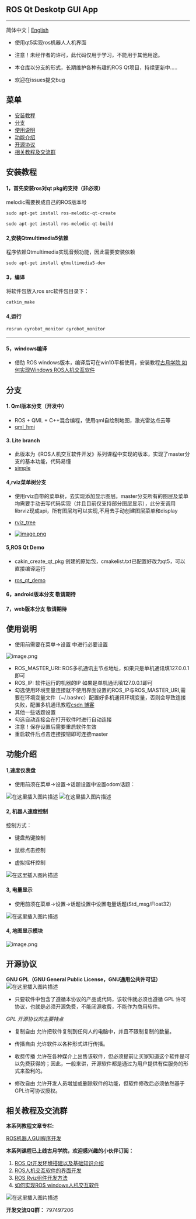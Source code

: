 ## ROS Qt Deskotp GUI App
***
 简体中文 | [English](./README_en.md)

- 使用qt5实现ros机器人人机界面

- 注意！未经作者的许可，此代码仅用于学习，不能用于其他用途。


- 本仓库以分支的形式，长期维护各种有趣的ROS Qt项目，持续更新中.....

- 欢迎在issues提交bug

## 菜单

- [安装教程](#安装教程)
- [分支](#分支)
- [使用说明](#使用说明)
- [功能介绍](#功能介绍)
- [开源协议](#开源协议)
- [相关教程及交流群](#相关教程及交流群)

## 安装教程

#### 1，首先安装ros对qt pkg的支持（非必须）

melodic需要换成自己的ROS版本号

```cpp
sudo apt-get install ros-melodic-qt-create
```

```cpp
sudo apt-get install ros-melodic-qt-build
```
#### 2,安装Qtmultimedia5依赖

程序依赖Qtmultimedia实现音频功能，因此需要安装依赖

```cpp
sudo apt-get install qtmultimedia5-dev
```

#### 3，编译

将软件包放入ros src软件包目录下：

```cpp
catkin_make
```
#### 4,运行
```cpp
rosrun cyrobot_monitor cyrobot_monitor
```
***
#### 5，windows编译

- 借助 ROS windows版本，编译后可在win10平板使用，安装教程[古月学院 如何实现Windows ROS人机交互软件](https://class.guyuehome.com/detail/p_5fc5ab97e4b04db7c091f475/6)

## 分支

#### 1. Qml版本分支（开发中）

- ROS + QML + C++混合编程，使用qml自绘制地图，激光雷达点云等
- [qml_hmi](https://github.com/chengyangkj/Ros_Qt5_Gui_App/tree/qml_hmi)

#### 3. Lite branch

- 此版本为《ROS人机交互软件开发》系列课程中实现的版本，实现了master分支的基本功能，代码易懂 
- [simple](https://github.com/chengyangkj/Ros_Qt5_Gui_App/tree/simple)

#### 4,rviz菜单树分支

- 使用rviz自带的菜单树，去实现添加显示图层。master分支所有的图层及菜单均需要手动去写代码实现（并且目前仅支持部分图层显示），此分支调用librviz现成api，所有图层均可以实现,不用去手动创建图层菜单和display

- [rviz_tree](https://github.com/chengyangkj/Ros_Qt5_Gui_App/tree/rviz_tree)

- [![image.png](https://i.postimg.cc/KY0XyzKD/image.png)](https://postimg.cc/2qL9QC71)


#### 5,ROS Qt Demo
- cakin_create_qt_pkg 创建的原始包，cmakelist.txt已配置好改为qt5，可以直接编译运行

- [ros_qt_demo](https://github.com/chengyangkj/ros_qt_demo)

#### 6，android版本分支 敬请期待

#### 7，web版本分支 敬请期待

## 使用说明

- 使用前需要在菜单->设置 中进行必要设置

![image.png](https://i.postimg.cc/9XYJ7s0m/image.png)

- ROS_MASTER_URI: ROS多机通讯主节点地址，如果只是单机通讯填127.0.0.1即可
- ROS_IP: 软件运行的机器的IP 如果是单机通讯填127.0.0.1即可
- 勾选使用环境变量连接就不使用界面设置的ROS_IP与ROS_MASTER_URI,需要在环境变量文件（~/.bashrc）配置好多机通讯环境变量，否则会导致连接失败，配置多机通讯教程[csdn 博客](https://blog.csdn.net/qq_38441692/article/details/98205852)
- 其他一些话题设置
- 勾选自动连接会在打开软件时进行自动连接
- 注意！保存设置后需要重启软件生效
- 重启软件后点击连接按钮即可连接master
## 功能介绍

#### 1,速度仪表盘

- 使用前须在菜单->设置->话题设置中设置odom话题：

![在这里插入图片描述](https://img-blog.csdnimg.cn/20200507124144542.png?x-oss-process=image/watermark,type_ZmFuZ3poZW5naGVpdGk,shadow_10,text_aHR0cHM6Ly9ibG9nLmNzZG4ubmV0L3FxXzM4NDQxNjky,size_16,color_FFFFFF,t_70)
![在这里插入图片描述](https://img-blog.csdnimg.cn/20200405102549333.gif)

#### 2, 机器人速度控制

控制方式：

- 键盘热键控制

- 鼠标点击控制

- 虚拟摇杆控制


![在这里插入图片描述](https://i.postimg.cc/nrjgHkKj/image.png)

#### 3, 电量显示

- 使用前须在菜单->设置->话题设置中设置电量话题(Std_msg/Float32)

![在这里插入图片描述](https://img-blog.csdnimg.cn/20200405153102508.png) 
#### 4, 地图显示模块
![image.png](https://i.postimg.cc/wjWBFbVn/image.png)

## 开源协议
**GNU GPL（GNU General Public License，GNU通用公共许可证）**
![在这里插入图片描述](https://img-blog.csdnimg.cn/20200408135643929.png)


- 只要软件中包含了遵循本协议的产品或代码，该软件就必须也遵循 GPL 许可协议，也就是必须开源免费，不能闭源收费，不能作为商用软件。

*GPL 开源协议的主要特点*

- 复制自由 	允许把软件复制到任何人的电脑中，并且不限制复制的数量。

- 传播自由 	允许软件以各种形式进行传播。

- 收费传播 	允许在各种媒介上出售该软件，但必须提前让买家知道这个软件是可以免费获得的；因此，一般来讲，开源软件都是通过为用户提供有偿服务的形式来盈利的。

- 修改自由 	允许开发人员增加或删除软件的功能，但软件修改后必须依然基于GPL许可协议授权。

## 相关教程及交流群

 **本系列教程文章专栏:**

[ROS机器人GUI程序开发](https://blog.csdn.net/qq_38441692/category_9863968.html)

 **本系列课程已上线古月学院，欢迎感兴趣的小伙伴订阅：**

 1. [ROS Qt开发环境搭建以及基础知识介绍](https://class.guyuehome.com/detail/p_5eba414d58533_Uh4XTbPi/6)
 2. [ROS人机交互软件的界面开发](https://class.guyuehome.com/detail/p_5ec490a8d7bd7_b7ucPqUs/6)
 3. [ROS Rviz组件开发方法](https://class.guyuehome.com/detail/p_5edf2d27a1942_foy4nqci/6)
 4. [如何实现ROS windows人机交互软件](https://class.guyuehome.com/detail/p_5fc5ab97e4b04db7c091f475/6)
 
![在这里插入图片描述](https://img-blog.csdnimg.cn/20200612194143186.png?x-oss-process=image/watermark,type_ZmFuZ3poZW5naGVpdGk,shadow_10,text_aHR0cHM6Ly9ibG9nLmNzZG4ubmV0L3FxXzM4NDQxNjky,size_16,color_FFFFFF,t_70)

**开发交流QQ群：** 797497206
